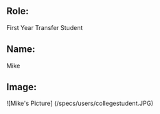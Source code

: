 ## Role:
First Year Transfer Student
## Name:
Mike
## Image:
![Mike's Picture] (/specs/users/collegestudent.JPG)
